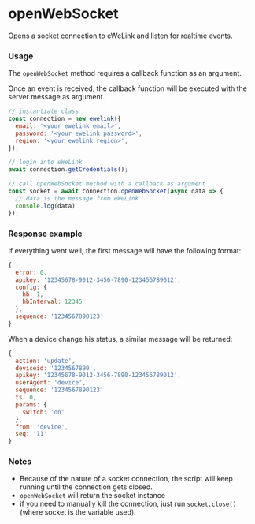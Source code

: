 # openWebSocket

Opens a socket connection to eWeLink and listen for realtime events.


### Usage

The `openWebSocket` method requires a callback function as an argument.

Once an event is received, the callback function will be executed with the server message as argument.


```js
// instantiate class
const connection = new ewelink({
  email: '<your ewelink email>',
  password: '<your ewelink password>',
  region: '<your ewelink region>',
});

// login into eWeLink
await connection.getCredentials();

// call openWebSocket method with a callback as argument
const socket = await connection.openWebSocket(async data => {
  // data is the message from eWeLink
  console.log(data)
});
```


### Response example

If everything went well, the first message will have the following format:
```js
{
  error: 0,
  apikey: '12345678-9012-3456-7890-123456789012',
  config: {
    hb: 1,
    hbInterval: 12345
  },
  sequence: '1234567890123'
}
```

When a device change his status, a similar message will be returned:
```js
{
  action: 'update',
  deviceid: '1234567890',
  apikey: '12345678-9012-3456-7890-123456789012',
  userAgent: 'device',
  sequence: '1234567890123'
  ts: 0,
  params: {
    switch: 'on'
  },
  from: 'device',
  seq: '11'
}
```



### Notes

* Because of the nature of a socket connection, the script will keep running until the connection gets closed.
* `openWebSocket` will return the socket instance
* if you need to manually kill the connection, just run `socket.close()` (where socket is the variable used).
